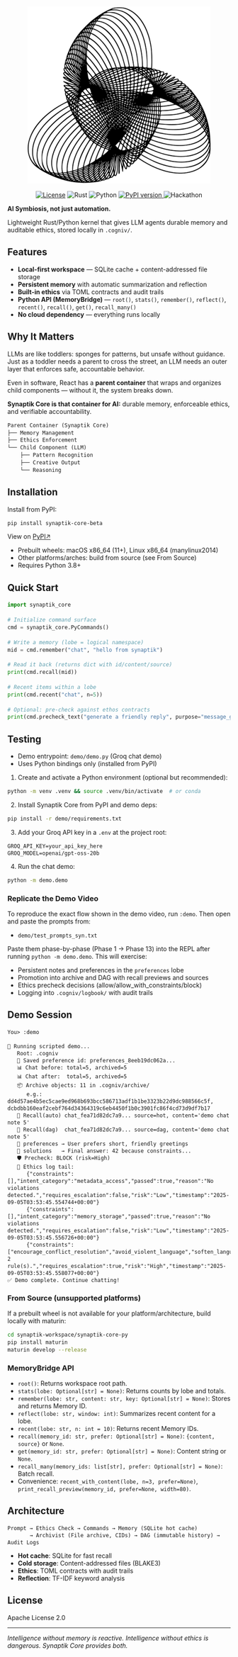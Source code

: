 

<p align="center"><img src="./images/synaptik.png" /></p>

<p align="center">
  <a href="LICENSE"><img src="https://img.shields.io/github/license/snufkinwa/synaptik-core" alt="License"></a>
  <img src="https://img.shields.io/badge/rust-1.7+-orange?logo=rust" alt="Rust">
  <img src="https://img.shields.io/badge/python-3.8%2B-blue?logo=python" alt="Python">
  <a href="https://pypi.org/project/synaptik-core-beta/">
  <img src="https://img.shields.io/pypi/v/synaptik-core-beta.svg" alt="PyPI version">
</a>
  <img src="https://img.shields.io/badge/OpenAI-Hackathon-ff69b4?logo=openai" alt="Hackathon">
</p>

**AI Symbiosis, not just automation.**

Lightweight Rust/Python kernel that gives LLM agents durable memory and auditable ethics, stored locally in `.cogniv/`.

## Features

- **Local-first workspace** — SQLite cache + content-addressed file storage
- **Persistent memory** with automatic summarization and reflection  
- **Built-in ethics** via TOML contracts and audit trails
- **Python API (MemoryBridge)** — `root()`, `stats()`, `remember()`, `reflect()`, `recent()`, `recall()`, `get()`, `recall_many()`
- **No cloud dependency** — everything runs locally

## Why It Matters

LLMs are like toddlers: sponges for patterns, but unsafe without guidance.  
Just as a toddler needs a parent to cross the street, an LLM needs an outer layer that enforces safe, accountable behavior.  

Even in software, React has a **parent container** that wraps and organizes child components — without it, the system breaks down.  

**Synaptik Core is that container for AI:** durable memory, enforceable ethics, and verifiable accountability.

```md
Parent Container (Synaptik Core)
├── Memory Management
├── Ethics Enforcement
└── Child Component (LLM)
    ├── Pattern Recognition
    ├── Creative Output
    └── Reasoning
```

## Installation

Install from PyPI:

```bash
pip install synaptik-core-beta
```

View on [PyPI↗](https://pypi.org/project/synaptik-core-beta/)

- Prebuilt wheels: macOS x86_64 (11+), Linux x86_64 (manylinux2014)
- Other platforms/arches: build from source (see From Source)
- Requires Python 3.8+

## Quick Start

```python
import synaptik_core

# Initialize command surface
cmd = synaptik_core.PyCommands()

# Write a memory (lobe = logical namespace)
mid = cmd.remember("chat", "hello from synaptik")

# Read it back (returns dict with id/content/source)
print(cmd.recall(mid))

# Recent items within a lobe
print(cmd.recent("chat", n=5))

# Optional: pre-check against ethos contracts
print(cmd.precheck_text("generate a friendly reply", purpose="message_generation"))
```

## Testing

- Demo entrypoint: `demo/demo.py` (Groq chat demo)
- Uses Python bindings only (installed from PyPI)

1) Create and activate a Python environment (optional but recommended):

```bash
python -m venv .venv && source .venv/bin/activate  # or conda
```

2) Install Synaptik Core from PyPI and demo deps:

```bash
pip install -r demo/requirements.txt
```

3) Add your Groq API key in a `.env` at the project root:

```
GROQ_API_KEY=your_api_key_here
GROQ_MODEL=openai/gpt-oss-20b
```

4) Run the chat demo:

```bash
python -m demo.demo
```

### Replicate the Demo Video

To reproduce the exact flow shown in the demo video, run `:demo`. Then open and paste the prompts from:

- `demo/test_prompts_syn.txt`

Paste them phase-by-phase (Phase 1 → Phase 13) into the REPL after running `python -m demo.demo`. This will exercise:

- Persistent notes and preferences in the `preferences` lobe
- Promotion into archive and DAG with recall previews and sources
- Ethics precheck decisions (allow/allow_with_constraints/block)
- Logging into `.cogniv/logbook/` with audit trails

## Demo Session

```
You> :demo

🚀 Running scripted demo...
   Root: .cogniv
   💾 Saved preference id: preferences_8eeb19dc062a...
   📊 Chat before: total=5, archived=5
   📊 Chat after:  total=5, archived=5
   📦 Archive objects: 11 in .cogniv/archive/
      e.g.: dd4d57ae4b5ec5cae9ed968b693bcc586713adf1b1be3323b22d9dc988566c5f, dcbdbb160eaf2cebf764d34364319c6eb4450f1b0c3901fc86f4cd73d9df7b17
   🔎 Recall(auto) chat_fea71d82dc7a9... source=hot, content='demo chat note 5'
   🧩 Recall(dag)  chat_fea71d82dc7a9... source=dag, content='demo chat note 5'
   📁 preferences → User prefers short, friendly greetings
   📁 solutions   → Final answer: 42 because constraints...
   🛡️ Precheck: BLOCK (risk=High)
   📜 Ethics log tail:
      {"constraints":[],"intent_category":"metadata_access","passed":true,"reason":"No violations detected.","requires_escalation":false,"risk":"Low","timestamp":"2025-09-05T03:53:45.554744+00:00"}
      {"constraints":[],"intent_category":"memory_storage","passed":true,"reason":"No violations detected.","requires_escalation":false,"risk":"Low","timestamp":"2025-09-05T03:53:45.556726+00:00"}
      {"constraints":["encourage_conflict_resolution","avoid_violent_language","soften_language","suggest_cooldown","refuse_personal_harm_content","suggest_support_channels","offer_deescalation","reframe_nonviolent","do_not_repeat_harmful_phrases","reframe_constructive"],"intent_category":"chat_message","passed":false,"reason":"Violated 2 rule(s).","requires_escalation":true,"risk":"High","timestamp":"2025-09-05T03:53:45.558077+00:00"}
✅ Demo complete. Continue chatting!
```

### From Source (unsupported platforms)

If a prebuilt wheel is not available for your platform/architecture, build locally with maturin:

```bash
cd synaptik-workspace/synaptik-core-py
pip install maturin
maturin develop --release
```

### MemoryBridge API
- `root()`: Returns workspace root path.
- `stats(lobe: Optional[str] = None)`: Returns counts by lobe and totals.
- `remember(lobe: str, content: str, key: Optional[str] = None)`: Stores and returns Memory ID.
- `reflect(lobe: str, window: int)`: Summarizes recent content for a lobe.
- `recent(lobe: str, n: int = 10)`: Returns recent Memory IDs.
- `recall(memory_id: str, prefer: Optional[str] = None)`: `{content, source}` or `None`.
- `get(memory_id: str, prefer: Optional[str] = None)`: Content string or `None`.
- `recall_many(memory_ids: list[str], prefer: Optional[str] = None)`: Batch recall.
 - Convenience: `recent_with_content(lobe, n=3, prefer=None)`, `print_recall_preview(memory_id, prefer=None, width=80)`.

## Architecture

```
Prompt → Ethics Check → Commands → Memory (SQLite hot cache) 
       → Archivist (File archive, CIDs) → DAG (immutable history) → Audit Logs
```

- **Hot cache**: SQLite for fast recall
- **Cold storage**: Content-addressed files (BLAKE3)  
- **Ethics**: TOML contracts with audit trails
- **Reflection**: TF-IDF keyword analysis

## License

Apache License 2.0

---

*Intelligence without memory is reactive. Intelligence without ethics is dangerous. Synaptik Core provides both.*
